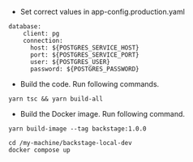 - Set correct values in app-config.production.yaml 

```shell
database:
    client: pg
    connection:
      host: ${POSTGRES_SERVICE_HOST}
      port: ${POSTGRES_SERVICE_PORT}
      user: ${POSTGRES_USER}
      password: ${POSTGRES_PASSWORD}
```


- Build the code. Run following commands. 
```
yarn tsc && yarn build-all
```


- Build the Docker image. Run following command.
```shell
yarn build-image --tag backstage:1.0.0
```

```shell
cd /my-machine/backstage-local-dev
docker compose up
```


